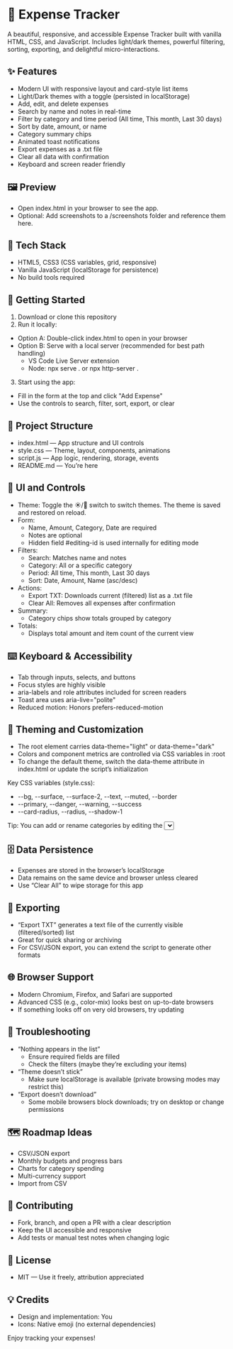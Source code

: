 # 💸 Expense Tracker

A beautiful, responsive, and accessible Expense Tracker built with vanilla HTML, CSS, and JavaScript. Includes light/dark themes, powerful filtering, sorting, exporting, and delightful micro-interactions.

## ✨ Features

- Modern UI with responsive layout and card-style list items
- Light/Dark themes with a toggle (persisted in localStorage)
- Add, edit, and delete expenses
- Search by name and notes in real-time
- Filter by category and time period (All time, This month, Last 30 days)
- Sort by date, amount, or name
- Category summary chips
- Animated toast notifications
- Export expenses as a .txt file
- Clear all data with confirmation
- Keyboard and screen reader friendly

## 🖼️ Preview

- Open index.html in your browser to see the app.
- Optional: Add screenshots to a /screenshots folder and reference them here.

## 🧱 Tech Stack

- HTML5, CSS3 (CSS variables, grid, responsive)
- Vanilla JavaScript (localStorage for persistence)
- No build tools required

## 🚀 Getting Started

1. Download or clone this repository
2. Run it locally:

- Option A: Double-click index.html to open in your browser
- Option B: Serve with a local server (recommended for best path handling)
  - VS Code Live Server extension
  - Node: npx serve . or npx http-server .

3. Start using the app:

- Fill in the form at the top and click "Add Expense"
- Use the controls to search, filter, sort, export, or clear

## 📁 Project Structure

- index.html — App structure and UI controls
- style.css — Theme, layout, components, animations
- script.js — App logic, rendering, storage, events
- README.md — You’re here

## 🧩 UI and Controls

- Theme: Toggle the ☀️/🌙 switch to switch themes. The theme is saved and restored on reload.
- Form:
  - Name, Amount, Category, Date are required
  - Notes are optional
  - Hidden field #editing-id is used internally for editing mode
- Filters:
  - Search: Matches name and notes
  - Category: All or a specific category
  - Period: All time, This month, Last 30 days
  - Sort: Date, Amount, Name (asc/desc)
- Actions:
  - Export TXT: Downloads current (filtered) list as a .txt file
  - Clear All: Removes all expenses after confirmation
- Summary:
  - Category chips show totals grouped by category
- Totals:
  - Displays total amount and item count of the current view

## ⌨️ Keyboard & Accessibility

- Tab through inputs, selects, and buttons
- Focus styles are highly visible
- aria-labels and role attributes included for screen readers
- Toast area uses aria-live="polite"
- Reduced motion: Honors prefers-reduced-motion

## 🎨 Theming and Customization

- The root element <html> carries data-theme="light" or data-theme="dark"
- Colors and component metrics are controlled via CSS variables in :root
- To change the default theme, switch the data-theme attribute in index.html or update the script’s initialization

Key CSS variables (style.css):

- --bg, --surface, --surface-2, --text, --muted, --border
- --primary, --danger, --warning, --success
- --card-radius, --radius, --shadow-1

Tip: You can add or rename categories by editing the <select> options in both the form and filter controls in index.html.


## 🗄️ Data Persistence


- Expenses are stored in the browser’s localStorage
- Data remains on the same device and browser unless cleared
- Use “Clear All” to wipe storage for this app
  

## 🧪 Exporting


- “Export TXT” generates a text file of the currently visible (filtered/sorted) list
- Great for quick sharing or archiving
- For CSV/JSON export, you can extend the script to generate other formats
  

## 🌐 Browser Support


- Modern Chromium, Firefox, and Safari are supported
- Advanced CSS (e.g., color-mix) looks best on up-to-date browsers
- If something looks off on very old browsers, try updating
  

## 🔧 Troubleshooting


- “Nothing appears in the list”
  - Ensure required fields are filled
  - Check the filters (maybe they’re excluding your items)
- “Theme doesn’t stick”
  - Make sure localStorage is available (private browsing modes may restrict this)
- “Export doesn’t download”
  - Some mobile browsers block downloads; try on desktop or change permissions
    

## 🗺️ Roadmap Ideas


- CSV/JSON export
- Monthly budgets and progress bars
- Charts for category spending
- Multi-currency support
- Import from CSV
  

## 🤝 Contributing


- Fork, branch, and open a PR with a clear description
- Keep the UI accessible and responsive
- Add tests or manual test notes when changing logic
  

## 📄 License


- MIT — Use it freely, attribution appreciated
  

## 💡 Credits


- Design and implementation: You
- Icons: Native emoji (no external dependencies)

Enjoy tracking your expenses!
